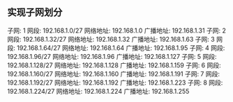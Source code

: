 ## 实现子网划分
子网: 1 网段: 192.168.1.0/27
网络地址: 192.168.1.0 广播地址: 192.168.1.31
子网: 2 网段: 192.168.1.32/27
网络地址: 192.168.1.32 广播地址: 192.168.1.63
子网: 3 网段: 192.168.1.64/27
网络地址: 192.168.1.64 广播地址: 192.168.1.95
子网: 4 网段: 192.168.1.96/27
网络地址: 192.168.1.96 广播地址: 192.168.1.127
子网: 5 网段: 192.168.1.128/27
网络地址: 192.168.1.128 广播地址: 192.168.1.159
子网: 6 网段: 192.168.1.160/27
网络地址: 192.168.1.160 广播地址: 192.168.1.191
子网: 7 网段: 192.168.1.192/27
网络地址: 192.168.1.192 广播地址: 192.168.1.223
子网: 8 网段: 192.168.1.224/27
网络地址: 192.168.1.224 广播地址: 192.168.1.255
